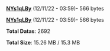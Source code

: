 [**NYs1qLBy**](/data/NYs1qLBy.txt) (12/11/22 - 03:59)- 566 bytes

[**NYs1qLBy**](/data/NYs1qLBy.txt) (12/11/22 - 03:59)- 566 bytes

**Total Datas**: 2692

**Total Size**: 15.26 MB / 15.3 MB